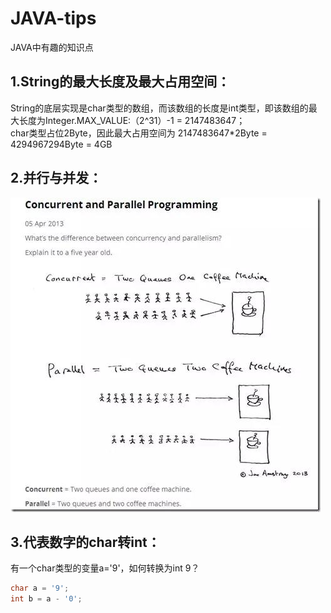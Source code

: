 # JAVA-tips
JAVA中有趣的知识点  
## 1.String的最大长度及最大占用空间：
String的底层实现是char类型的数组，而该数组的长度是int类型，即该数组的最大长度为Integer.MAX_VALUE:（2^31）-1 = 2147483647；  
char类型占位2Byte，因此最大占用空间为 2147483647*2Byte = 4294967294Byte = 4GB
 
## 2.并行与并发：
![image](https://github.com/snnile2012/JAVA-tips/blob/master/pics/concurrent.jpg)

## 3.代表数字的char转int：
有一个char类型的变量a='9'，如何转换为int 9？
```java
char a = '9';
int b = a - '0';
```
